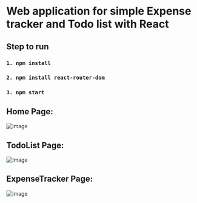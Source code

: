 # Web application for simple Expense tracker and Todo list with React

## Step to run
###  `1. npm install`
###  `2. npm install react-router-dom`
###  `3. npm start`

## Home Page: 

![image](https://github.com/kengkeng852/Expense-Tracker-and-Todo-List-app/assets/88934262/06c92b23-f309-4a7f-ae24-27c93d02f926)

## TodoList Page:

![image](https://github.com/kengkeng852/Expense-Tracker-and-Todo-List-app/assets/88934262/e67ae51f-8a4b-400d-999b-830fc2e32cad)

## ExpenseTracker Page: 

![image](https://github.com/kengkeng852/Expense-Tracker-and-Todo-List-app/assets/88934262/d80c8a45-9853-42bf-b5ac-aa50b0102f6c)




